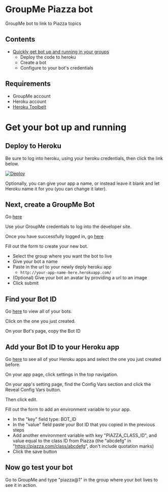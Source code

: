 # GroupMe Piazza bot

GroupMe bot to link to Piazza topics

## Contents

- [Quickly get bot up and running in your groups](#deploy)
  - Deploy the code to heroku
  - Create a bot
  - Configure to your bot's credentials

## Requirements

- GroupMe account
- Heroku account
- [Heroku Toolbelt](https://toolbelt.heroku.com/)

# Get your bot up and running<a name="deploy"></a>

## Deploy to Heroku

Be sure to log into heroku, using your heroku credentials, then click the link below.

[![Deploy](https://www.herokucdn.com/deploy/button.png)](https://heroku.com/deploy)

Optionally, you can give your app a name, or instead leave
it blank and let Heroku name it for you (you can change it later).

## Next, create a GroupMe Bot

Go [here](https://dev.groupme.com/session/new)

Use your GroupMe credentials to log into the developer site.

Once you have successfully logged in, go [here](https://dev.groupme.com/bots/new)

Fill out the form to create your new bot.

- Select the group where you want the bot to live
- Give your bot a name
- Paste in the url to your newly deply heroku app
  - `http://your-app-name-here.herokuapp.com/`
- (Optional) Give your bot an avatar by providing a url to an image
- Click submit

## Find your Bot ID

Go [here](https://dev.groupme.com/bots) to view all of your bots.

Click on the one you just created.

On your Bot's page, copy the Bot ID

## Add your Bot ID to your Heroku app

Go [here](https://dashboard-next.heroku.com/apps) to see all of your Heroku apps and select the one you just created before.

On your app page, click settings in the top navigation.

On your app's setting page, find the Config Vars section and click the Reveal Config Vars button.

Then click edit.

Fill out the form to add an environment variable to your app.

- In the "key" field type: BOT_ID
- In the "value" field paste your Bot ID that you copied in the previous steps
- Add another environment variable with key "PIAZZA_CLASS_ID", and value equal to the class ID from Piazza (the "abcdefg" in "https://piazza.com/class/abcdefg", don't include quotation marks)
- Click the save button

## Now go test your bot

Go to GroupMe and type "piazza@1" in the group where your bot lives to see it in action.
